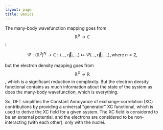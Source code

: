 ```yaml
---
layout: page
title: Basics
---
```

The many-body wavefunction mapping goes from $$\mathbb{R}^{6} \rightarrow \mathbb{C}$$:

$$
\Psi : (\mathbb{R}^{3})^{N} \rightarrow \mathbb{C} : (\ldots, \vec{r}_{i}, \ldots) \mapsto \Psi(\ldots, \vec{r}_{i}, \ldots), \mathrm{where}\;n = 2,
$$

but the electron density mapping goes from $$\mathbb{R}^{3} \rightarrow \mathbb{R}$$, which is a significant reduction in complexity.  But the electron density functional contains as much information about the state of the system as does the many-body wavefunction, which is everything.

So, DFT simplifies the Constant Annoyance of exchange-correlation (XC) contributions by providing a universal "generator" XC functional, which is used to derive the XC field for a given system.  The XC field is considered to be an external potential, and the electrons are considered to be non-interacting (with each other), only with the nuclei.